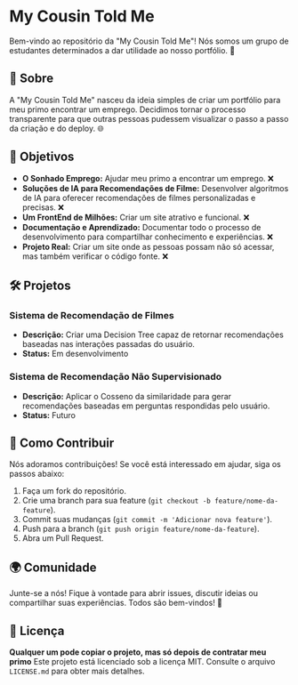 # My Cousin Told Me

Bem-vindo ao repositório da "My Cousin Told Me"! Nós somos um grupo de estudantes determinados a dar utilidade ao nosso portfólio. 🚀

## 📝 Sobre

A "My Cousin Told Me" nasceu da ideia simples de criar um portfólio para meu primo encontrar um emprego. Decidimos tornar o processo transparente para que outras pessoas pudessem visualizar o passo a passo da criação e do deploy. 🌐

## 🎯 Objetivos

- **O Sonhado Emprego:** Ajudar meu primo a encontrar um emprego. ❌
- **Soluções de IA para Recomendações de Filme:** Desenvolver algoritmos de IA para oferecer recomendações de filmes personalizadas e precisas. ❌
- **Um FrontEnd de Milhões:** Criar um site atrativo e funcional. ❌
- **Documentação e Aprendizado:** Documentar todo o processo de desenvolvimento para compartilhar conhecimento e experiências. ❌
- **Projeto Real:** Criar um site onde as pessoas possam não só acessar, mas também verificar o código fonte. ❌

## 🛠 Projetos

### Sistema de Recomendação de Filmes

- **Descrição:** Criar uma Decision Tree capaz de retornar recomendações baseadas nas interações passadas do usuário.
- **Status:** Em desenvolvimento

### Sistema de Recomendação Não Supervisionado

- **Descrição:** Aplicar o Cosseno da similaridade para gerar recomendações baseadas em perguntas respondidas pelo usuário.
- **Status:** Futuro

## 🤝 Como Contribuir

Nós adoramos contribuições! Se você está interessado em ajudar, siga os passos abaixo:

1. Faça um fork do repositório.
2. Crie uma branch para sua feature (`git checkout -b feature/nome-da-feature`).
3. Commit suas mudanças (`git commit -m 'Adicionar nova feature'`).
4. Push para a branch (`git push origin feature/nome-da-feature`).
5. Abra um Pull Request.

## 🌍 Comunidade

Junte-se a nós! Fique à vontade para abrir issues, discutir ideias ou compartilhar suas experiências. Todos são bem-vindos! 🎉

## 📜 Licença
**Qualquer um pode copiar o projeto, mas só depois de contratar meu primo**
Este projeto está licenciado sob a licença MIT. Consulte o arquivo `LICENSE.md` para obter mais detalhes.


